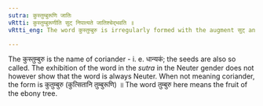 ```yaml
---
sutra: कुस्तुम्बुरूणि जातिः
vRtti: कुस्तुम्बुरूणीति सुट् निपात्यते जातिश्चेद्भवति ॥
vRtti_eng: The word कुस्तुम्बुरु is irregularly formed with the augment सुट् and means 'a species of herb'.

---
```

The कुस्तुम्बुरु is the name of coriander - i. e. धान्यकं; the seeds are also so called. The exhibition of the word in the _sutra_ in the Neuter gender does not however show that the word is always Neuter. When not meaning coriander, the form is कुतुम्बुरु (कुत्सितानि तुम्बुरूणि) ॥ The word तुम्बुरु here means the fruit of the ebony tree.